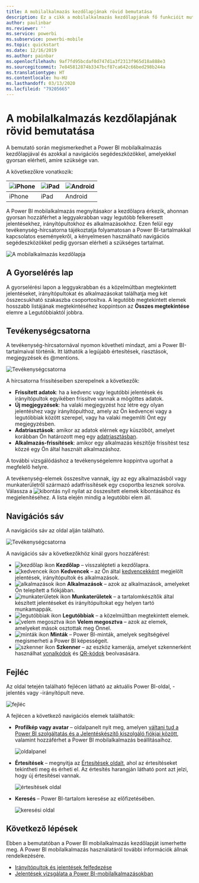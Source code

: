 ```yaml
---
title: A mobilalkalmazás kezdőlapjának rövid bemutatása
description: Ez a cikk a mobilalkalmazás kezdőlapjának fő funkcióit mutatja be.
author: paulinbar
ms.reviewer: ''
ms.service: powerbi
ms.subservice: powerbi-mobile
ms.topic: quickstart
ms.date: 12/16/2019
ms.author: painbar
ms.openlocfilehash: 9af7fd95bcdaf0d747d1a3f2313f965d18a888e3
ms.sourcegitcommit: 7e845812874b3347bcf87ca642c66bed298b244a
ms.translationtype: HT
ms.contentlocale: hu-HU
ms.lasthandoff: 03/13/2020
ms.locfileid: "79205665"
---
```

# <a name="a-quick-tour-of-the-mobile-app-home-page"></a>A mobilalkalmazás kezdőlapjának rövid bemutatása
A bemutató során megismerkedhet a Power BI mobilalkalmazás kezdőlapjával és azokkal a navigációs segédeszközökkel, amelyekkel gyorsan elérheti, amire szüksége van.

A következőkre vonatkozik:

| ![iPhone](./media/mobile-apps-quickstart-view-dashboard-report/iphone-logo-30-px.png) | ![iPad](./media/mobile-apps-quickstart-view-dashboard-report/ipad-logo-30-px.png) | ![Android](./media/mobile-apps-quickstart-view-dashboard-report/android-logo-30-px.png) |
|:--- |:--- |:--- |
| iPhone | iPad | Android | 

A Power BI mobilalkalmazás megnyitásakor a kezdőlapra érkezik, ahonnan gyorsan hozzáférhet a leggyakrabban vagy legutóbb felkeresett jelentésekhez, irányítópultokhoz és alkalmazásokhoz. Ezen felül egy tevékenység-hírcsatorna tájékoztatja folyamatosan a Power BI-tartalmakkal kapcsolatos eseményekről, a kényelmesen használható navigációs segédeszközökkel pedig gyorsan elérheti a szükséges tartalmat.

![A mobilalkalmazás kezdőlapja](./media/mobile-apps-home-page/powerbi-mobile-app-home.png)
 
## <a name="quick-access-tab"></a>A Gyorselérés lap

A gyorselérési lapon a leggyakrabban és a közelmúltban megtekintett jelentéseket, irányítópultokat és alkalmazásokat találhatja meg két összecsukható szakaszba csoportosítva. A legutóbb megtekintett elemek hosszabb listájának megtekintéséhez koppintson az **Összes megtekintése** elemre a Legutóbbiaktól jobbra. 

## <a name="activity-feed"></a>Tevékenységcsatorna

A tevékenység-hírcsatornával nyomon követheti mindazt, ami a Power BI-tartalmaival történik. Itt láthatók a legújabb értesítések, riasztások, megjegyzések és @mentions.

![Tevékenységcsatorna](./media/mobile-apps-home-page/powerbi-mobile-app-activity.png)

A hírcsatorna frissítéseiben szerepelnek a következők:
* **Frissített adatok**: ha a kedvenc vagy legutóbbi jelentések és irányítópultok egyikében frissítve vannak a mögöttes adatok.
* **Új megjegyzések**: ha valaki megjegyzést hoz létre egy olyan jelentéshez vagy irányítópulthoz, amely az Ön kedvencei vagy a legutóbbiak között szerepel, vagy ha valaki megemlíti Önt egy megjegyzésben.
* **Adatriasztások**: amikor az adatok elérnek egy küszöböt, amelyet korábban Ön határozott meg egy [adatriasztásban](../../mobile-set-data-alerts-in-the-mobile-apps.md).
* **Alkalmazás-frissítések**: amikor egy alkalmazás készítője frissítést tesz közzé egy Ön által használt alkalmazáshoz.

 A további vizsgálódáshoz a tevékenységelemre koppintva ugorhat a megfelelő helyre.

A tevékenység-elemek összesítve vannak, így az egy alkalmazásból vagy munkaterületről származó adatfrissítések egy csoportba lesznek sorolva. Válassza a ![kibontás nyíl](./media/mobile-apps-home-page/powerbi-mobile-app-expand-arrow.png) nyilat az összesített elemek kibontásához és megjelenítéséhez. A lista elején mindig a legutóbbi elem áll.

## <a name="navigation-bar"></a>Navigációs sáv

A navigációs sáv az oldal alján található.

![Tevékenységcsatorna](./media/mobile-apps-home-page/powerbi-mobile-app-navbar.png)

A navigációs sáv a következőkhöz kínál gyors hozzáférést:

* ![kezdőlap ikon](./media/mobile-apps-home-page/powerbi-mobile-app-home-icon.png) **Kezdőlap** – visszalépteti a kezdőlapra.
* ![kedvencek ikon](./media/mobile-apps-home-page/powerbi-mobile-app-favorites-icon.png) **Kedvencek** – az Ön által [kedvencekként](../../mobile-apps-favorites.md) megjelölt jelentések, irányítópultok és alkalmazások.
* ![alkalmazások ikon](./media/mobile-apps-home-page/powerbi-mobile-app-apps-icon.png) **Alkalmazások** – azok az alkalmazások, amelyeket Ön telepített a fiókjában.
* ![munkaterületek ikon](./media/mobile-apps-home-page/powerbi-mobile-app-workspaces-icon.png) **Munkaterületek** – a tartalomkészítők által készített jelentéseket és irányítópultokat egy helyen tartó munkamappák.
* ![legutóbbiak ikon](./media/mobile-apps-home-page/powerbi-mobile-app-recents-icon.png) **Legutóbbiak** – a közelmúltban megtekintett elemek.
* ![velem megosztva ikon](./media/mobile-apps-home-page/powerbi-mobile-app-shared-with-me-icon.png) **Velem megosztva** – azok az elemek, amelyeket mások osztottak meg Önnel.
* ![minták ikon](./media/mobile-apps-home-page/powerbi-mobile-app-samples-icon.png) **Minták** – Power BI-minták, amelyek segítségével megismerheti a Power BI képességeit.
* ![szkenner ikon](./media/mobile-apps-home-page/powerbi-mobile-app-scanner-icon.png) **Szkenner** – az eszköz kamerája, amelyet szkennerként használhat [vonalkódok](../../mobile-apps-scan-barcode-iphone.md) és [QR-kódok](../../mobile-apps-qr-code.md) beolvasására.

## <a name="header"></a>Fejléc

Az oldal tetején található fejlécen látható az aktuális Power BI-oldal, -jelentés vagy -irányítópult neve.

![fejléc](./media/mobile-apps-home-page/powerbi-mobile-app-header.png)

A fejlécen a következő navigációs elemek találhatók:
* **Profilkép vagy avatar** – oldalpanelt nyit meg, amelyen [váltani tud a Power BI szolgáltatás és a Jelentéskészítő kiszolgáló fiókjai között](../../mobile-app-ssrs-kpis-mobile-on-premises-reports.md), valamint hozzáférhet a Power BI mobilalkalmazás beállításaihoz.

    ![oldalpanel](./media/mobile-apps-home-page/powerbi-mobile-app-side-panel.png)

* **Értesítések** – megnyitja az [Értesítések oldalt](../../mobile-apps-notification-center.md), ahol az értesítéseket tekintheti meg és érheti el. Az értesítés harangján látható pont azt jelzi, hogy új értesítései vannak.

    ![értesítések oldal](./media/mobile-apps-home-page/powerbi-mobile-app-notifications-page.png)

* **Keresés** – Power BI-tartalom keresése az előfizetésében.

    ![keresési oldal](./media/mobile-apps-home-page/powerbi-mobile-app-search-page.png)

## <a name="next-steps"></a>Következő lépések
Ebben a bemutatóban a Power BI mobilalkalmazás kezdőlapját ismerhette meg. A Power BI mobilalkalmazás használatáról további információk állnak rendelkezésére. 
* [Irányítópultok és jelentések felfedezése](../../mobile-apps-quickstart-view-dashboard-report.md)
* [Jelentések vizsgálata a Power BI-mobilalkalmazásokban](../../mobile-reports-in-the-mobile-apps.md)
